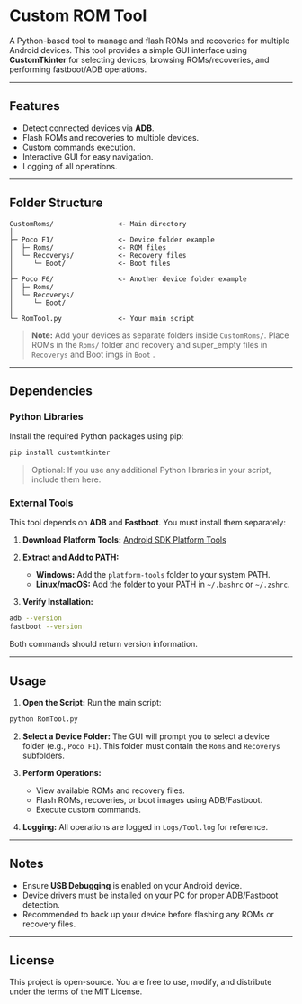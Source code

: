 # Custom ROM Tool

A Python-based tool to manage and flash ROMs and recoveries for multiple Android devices. This tool provides a simple GUI interface using **CustomTkinter** for selecting devices, browsing ROMs/recoveries, and performing fastboot/ADB operations.

---

## Features

* Detect connected devices via **ADB**.
* Flash ROMs and recoveries to multiple devices.
* Custom commands execution.
* Interactive GUI for easy navigation.
* Logging of all operations.

---

## Folder Structure

```
CustomRoms/                <- Main directory
│
├─ Poco F1/                <- Device folder example
│  ├─ Roms/                <- ROM files
│  └─ Recoverys/           <- Recovery files
│     └─ Boot/             <- Boot files
│
├─ Poco F6/                <- Another device folder example
│  ├─ Roms/
│  └─ Recoverys/
│     └─ Boot/
│
└─ RomTool.py              <- Your main script
```

> **Note:** Add your devices as separate folders inside `CustomRoms/`. Place ROMs in the `Roms/` folder and recovery and super_empty files in `Recoverys` and Boot imgs in `Boot` .

---

## Dependencies

### Python Libraries

Install the required Python packages using pip:

```bash
pip install customtkinter
```

> Optional: If you use any additional Python libraries in your script, include them here.

### External Tools

This tool depends on **ADB** and **Fastboot**. You must install them separately:

1. **Download Platform Tools:**
   [Android SDK Platform Tools](https://developer.android.com/studio/releases/platform-tools)

2. **Extract and Add to PATH:**

   * **Windows:** Add the `platform-tools` folder to your system PATH.
   * **Linux/macOS:** Add the folder to your PATH in `~/.bashrc` or `~/.zshrc`.

3. **Verify Installation:**

```bash
adb --version
fastboot --version
```

Both commands should return version information.

---

## Usage

1. **Open the Script:**
   Run the main script:

```bash
python RomTool.py
```

2. **Select a Device Folder:**
   The GUI will prompt you to select a device folder (e.g., `Poco F1`). This folder must contain the `Roms` and `Recoverys` subfolders.

3. **Perform Operations:**

   * View available ROMs and recovery files.
   * Flash ROMs, recoveries, or boot images using ADB/Fastboot.
   * Execute custom commands.

4. **Logging:**
   All operations are logged in `Logs/Tool.log` for reference.

---

## Notes

* Ensure **USB Debugging** is enabled on your Android device.
* Device drivers must be installed on your PC for proper ADB/Fastboot detection.
* Recommended to back up your device before flashing any ROMs or recovery files.

---

## License

This project is open-source. You are free to use, modify, and distribute under the terms of the MIT License.
